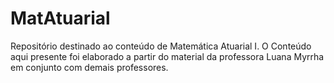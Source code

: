 # MatAtuarial
Repositório destinado ao conteúdo de Matemática Atuarial I. O Conteúdo aqui presente foi elaborado a partir do material da professora Luana Myrrha em conjunto com demais professores.
